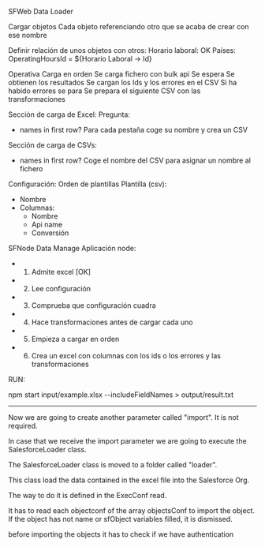 SFWeb Data Loader

Cargar objetos
Cada objeto referenciando otro que se acaba de crear con ese nombre

Definir relación de unos objetos con otros:
Horario laboral: OK
Países: OperatingHoursId = ${Horario Laboral -> Id}

Operativa
Carga en orden
Se carga fichero con bulk api
Se espera
Se obtienen los resultados
Se cargan los Ids y los errores en el CSV
Si ha habido errores se para
Se prepara el siguiente CSV con las transformaciones

Sección de carga de Excel:
Pregunta:

- names in first row?
  Para cada pestaña coge su nombre y crea un CSV

Sección de carga de CSVs:

- names in first row?
  Coge el nombre del CSV para asignar un nombre al fichero

Configuración:
Orden de plantillas
Plantilla (csv):

- Nombre
- Columnas:
  - Nombre
  - Api name
  - Conversión

SFNode Data Manage
Aplicación node:

- 1. Admite excel [OK]
- 2. Lee configuración
- 3. Comprueba que configuración cuadra
- 4. Hace transformaciones antes de cargar cada uno
- 5. Empieza a cargar en orden
- 6. Crea un excel con columnas con los ids o los errores y las transformaciones

RUN:

npm start input/example.xlsx --includeFieldNames > output/result.txt

---

Now we are going to create another parameter called "import". It is not required.

In case that we receive the import parameter we are going to execute the SalesforceLoader class.

The SalesforceLoader class is moved to a folder called "loader".

This class load the data contained in the excel file into the Salesforce Org.

The way to do it is defined in the ExecConf read.

It has to read each objectconf of the array objectsConf to import the object. If the object has not name or sfObject variables filled, it is dismissed.

before importing the objects it has to check if we have authentication
